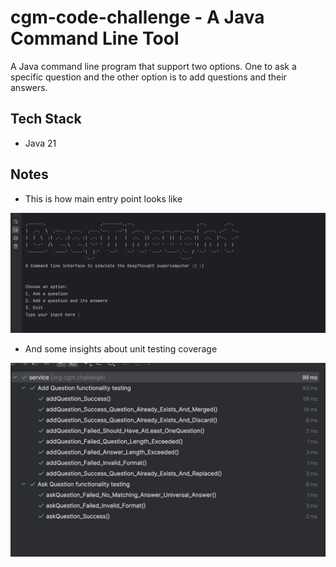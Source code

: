 
# cgm-code-challenge - A Java Command Line Tool 

A Java command line program that support two options. One to ask a specific question and the other option is to add questions and their answers.


## Tech Stack

 - Java 21

## Notes

 - This is how main entry point looks like
 
 ![screenshot](cgm-main-run.png)
 
 - And some insights about unit testing coverage
 
 ![screenshot](cgm-test.png)
